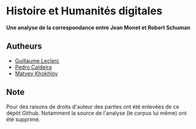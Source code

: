 # Histoire et Humanités digitales

__Une analyse de la correspondance entre Jean Monet et Robert Schuman__

## Autheurs

- [Guillaume Leclerc](http://github.com/GuillaumeLeclerc)
- [Pedro Caldeira](http://github.com/stonecauldron) 
- [Matvey Khokhlov](http://github.com/MatveyK) 

## Note

Pour des raisons de droits d'auteur des parties ont été enlevées de ce dépôt Github. Notamment la source de l'analyse (le corpus lui même) ont été supprimé.
